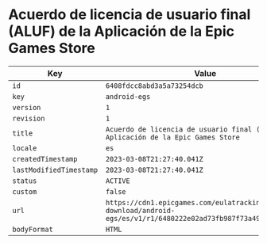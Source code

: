 # Acuerdo de licencia de usuario final (ALUF) de la Aplicación de la Epic Games Store

| Key | Value |
| --- | ----- |
| `id` | `6408fdcc8abd3a5a73254dcb` |
| `key` | `android-egs` |
| `version` | `1` |
| `revision` | `1` |
| `title` | `Acuerdo de licencia de usuario final (ALUF) de la Aplicación de la Epic Games Store` |
| `locale` | `es` |
| `createdTimestamp` | `2023-03-08T21:27:40.041Z` |
| `lastModifiedTimestamp` | `2023-03-08T21:27:40.041Z` |
| `status` | `ACTIVE` |
| `custom` | `false` |
| `url` | `https://cdn1.epicgames.com/eulatracking-download/android-egs/es/v1/r1/6480222e02ad73fb987f73a49008dc4c.pdf` |
| `bodyFormat` | `HTML` |
